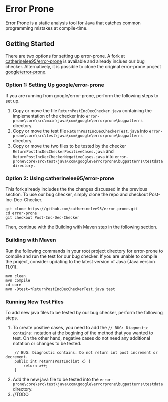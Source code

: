 # Error Prone

Error Prone is a static analysis tool for Java that catches common programming
mistakes at compile-time.

## Getting Started

There are two options for setting up error-prone. A fork at [catherinelee95/error-prone](https://github.com/catherinelee95/error-prone.git) is available and already inclues our bug checker. Alternatively,
it is possible to clone the original error-prone project [google/error-prone](https://github.com/google/error-prone).

### Option 1: Setting Up google/error-prone

If you are running from google/error-prone, perform the following steps to set up.
1. Copy or move the file `ReturnPostIncDecChecker.java` containing the implementation of the checker into `error-prone\core\src\main\java\com\google\errorprone\bugpatterns` directory.
2. Copy or move the test file `ReturnPostIncDecCheckerTest.java` into `error-prone\core\src\test\java\com\google\errorprone\bugpatterns` directory.
3. Copy or move the two files to be tested by the checker `ReturnPostIncDecCheckerPositiveCases.java` and `ReturnPostIncDecCheckerNegativeCases.java` into `error-prone\core\src\test\java\com\google\errorprone\bugpatterns\testdata directory.`

### Option 2: Using catherinelee95/error-prone

This fork already includes the the changes discussed in the previous section. To use our bug checker, simply clone the repo
and checkout Post-Inc-Dec-Checker.


```
git clone https://github.com/catherinelee95/error-prone.git
cd error-prone
git checkout Post-Inc-Dec-Checker
```

Then, continue with the Building with Maven step in the following section.

### Building with Maven 

Run the following commands in your root project directory for error-prone to compile and run the test for our bug checker. If you are unable to compile the project, consider updating to the latest version of Java (Java version 11.01).

```
mvn clean
mvn compile
cd core
mvn -Dtest=*ReturnPostIncDecCheckerTest.java test
```

### Running New Test Files

To add new java files to be tested by our bug checker, perform the following steps.

1. To create positive cases, you need to add the `// BUG: Diagnostic contains:` notation at the begining of the method that you wanted to test. On the other hand, negative cases do not need any additional notation or changes to be tested.
```
	// BUG: Diagnostic contains: Do not return int post increment or decrement.
	public int returnsPostInc(int x) {
		return x++;
	}
```

2. Add the new java file to be tested into the `error-prone\core\src\test\java\com\google\errorprone\bugpatterns\testdata` directory.
3. //TODO






